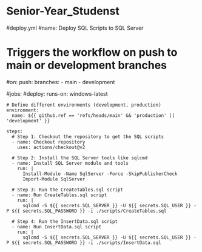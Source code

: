 # Senior-Year_Studenst

#deploy.yml
#name: Deploy SQL Scripts to SQL Server

# Triggers the workflow on push to main or development branches
#on:
  push:
    branches:
      - main
      - development

#jobs:
  #deploy:
    runs-on: windows-latest

    # Define different environments (development, production)
    environment:
      name: ${{ github.ref == 'refs/heads/main' && 'production' || 'development' }}

    steps:
      # Step 1: Checkout the repository to get the SQL scripts
      - name: Checkout repository
        uses: actions/checkout@v2

      # Step 2: Install the SQL Server tools like sqlcmd
      - name: Install SQL Server module and tools
        run: |
          Install-Module -Name SqlServer -Force -SkipPublisherCheck
          Import-Module SqlServer

      # Step 3: Run the CreateTables.sql script
      - name: Run CreateTables.sql script
        run: |
          sqlcmd -S ${{ secrets.SQL_SERVER }} -U ${{ secrets.SQL_USER }} -P ${{ secrets.SQL_PASSWORD }} -i ./scripts/CreateTables.sql

      # Step 4: Run the InsertData.sql script
      - name: Run InsertData.sql script
        run: |
          sqlcmd -S ${{ secrets.SQL_SERVER }} -U ${{ secrets.SQL_USER }} -P ${{ secrets.SQL_PASSWORD }} -i ./scripts/InsertData.sql
